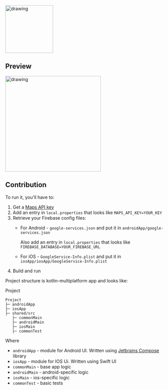 <img align="txop" src="https://user-images.githubusercontent.com/54626755/175436009-6f537aa8-4cd1-4f98-bce5-2b60d4b6ab0a.svg" alt="drawing" width="150"/>

## Preview

<img src="https://user-images.githubusercontent.com/54626755/175437077-81396b44-9481-4638-968c-07e1a5ca45f0.jpg" alt="drawing" width="300"/>


## Contribution

To run it, you'll have to:
1. Get a [Maps API key][api-key]
2. Add an entry in `local.properties` that looks like `MAPS_API_KEY=YOUR_KEY`
3. Retrieve your Firebase config files:
   * For Android - `google-services.json` and put it in `androidApp/google-services.json`
     
     Also add an entry in `local.properties` that looks like `FIREBASE_DATABASE=YOUR_FIREBASE_URL`
   * For iOS - `GoogleService-Info.plist` and put it in `iosApp/iosApp/GoogleService-Info.plist`
5. Build and run

Project structure is kotlin-multiplatform app and looks like:

Project
```
Project
├─ androidApp  
├─ iosApp
├─ shared/src
   ├─ commonMain
   ├─ androidMain
   ├─ iosMain
   ├─ commonTest
```

Where
* `androidApp` - module for Android UI. Written using [Jetbrains Compose][jb-compose] library
* `iosApp` - module for IOS Ui. Written using Swift UI
* `commonMain` - base app logic
* `androidMain` - android-specific logic
* `iosMain` - ios-specific logic
* `commonTest` - basic tests

[api-key]: https://developers.google.com/maps/documentation/android-sdk/get-api-key
[jb-compose]: https://www.jetbrains.com/lp/compose-mpp/
